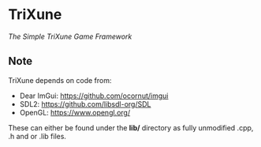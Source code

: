 # TriXune
_The Simple TriXune Game Framework_

## Note
TriXune depends on code from:
- Dear ImGui: https://github.com/ocornut/imgui
- SDL2: https://github.com/libsdl-org/SDL
- OpenGL: https://www.opengl.org/

These can either be found under the **lib/** directory as fully unmodified .cpp, .h and or .lib files.
